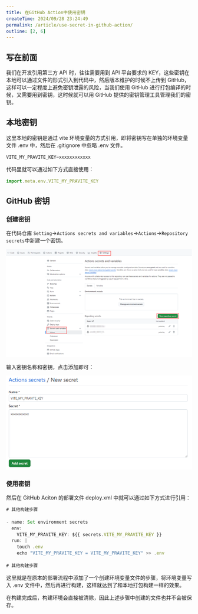 ```yaml
---
title: 在GitHub Action中使用密钥
createTime: 2024/09/28 23:24:49
permalink: /article/use-secret-in-github-action/
outline: [2, 6]
---
```

## 写在前面
我们在开发引用第三方 API 时，往往需要用到 API 平台要求的 KEY，这些密钥在本地可以通过文件的形式引入到代码中，然后版本维护的时候不上传到 GitHub，这样可以一定程度上避免密钥泄露的风险，当我们使用 GitHub 进行打包编译的时候，又需要用到密钥，这时候就可以用 GitHub 提供的密钥管理工具管理我们的密钥。

## 本地密钥
这里本地的密钥是通过 vite 环境变量的方式引用，即将密钥写在单独的环境变量文件 .env 中，然后在 .gitignore 中忽略 .env 文件。

```javascript
VITE_MY_PRAVITE_KEY=xxxxxxxxxxxx
```

代码里就可以通过如下方式直接使用：

```javascript
import.meta.env.VITE_MY_PRAVITE_KEY
```

## GitHub 密钥
### 创建密钥
在代码仓库 `Setting`->`Actions secrets and variables`->`Actions`->`Repository secrets`中新建一个密钥。

![](../.vuepress/public/images/5412c6455a3a6a003755d37ae3864ee2.png)

输入密钥名称和密钥，点击添加即可：

![](../.vuepress/public/images/a70be4b8f603226eb28257a603e74693.png)

### 使用密钥
然后在 GitHub Aciton 的部署文件 deploy.xml 中就可以通过如下方式进行引用：

```javascript
# 其他构建步骤

- name: Set environment secrets
  env:
    VITE_MY_PRAVITE_KEY: ${{ secrets.VITE_MY_PRAVITE_KEY }}
  run: |
    touch .env
    echo "VITE_MY_PRAVITE_KEY = VITE_MY_PRAVITE_KEY" >> .env

# 其他构建步骤
```

这里就是在原本的部署流程中添加了一个创建环境变量文件的步骤，将环境变量写入 .env 文件中，然后再进行构建，这样就达到了和本地打包构建一样的效果。

在构建完成后，构建环境会直接被清除，因此上述步骤中创建的文件也并不会被保存。

